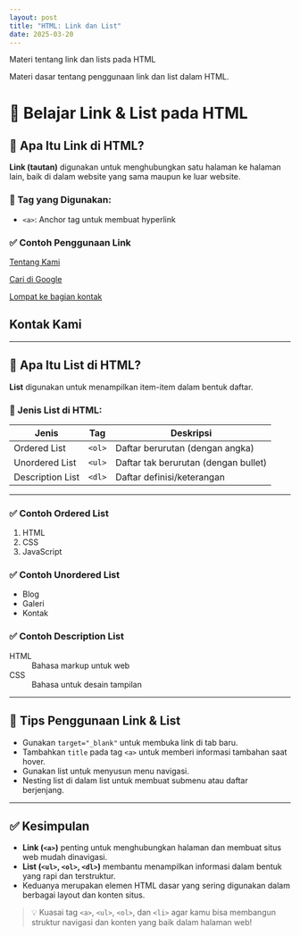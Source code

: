 ```yaml
---
layout: post
title: "HTML: Link dan List"
date: 2025-03-20
---
```


Materi tentang link dan lists pada HTML

Materi dasar tentang penggunaan link dan list dalam HTML.

# 🔗 Belajar Link & List pada HTML

## 🔗 Apa Itu Link di HTML?

**Link (tautan)** digunakan untuk menghubungkan satu halaman ke halaman lain, baik di dalam website yang sama maupun ke luar website.

### 📌 Tag yang Digunakan:
- `<a>`: Anchor tag untuk membuat hyperlink

### ✅ Contoh Penggunaan Link


<!-- Link ke halaman lain -->
<a href="about.html">Tentang Kami</a>

<!-- Link ke situs luar -->
<a href="https://www.google.com" target="_blank">Cari di Google</a>

<!-- Link ke bagian tertentu di halaman -->
<a href="#kontak">Lompat ke bagian kontak</a>

<!-- Elemen target -->
<h2 id="kontak">Kontak Kami</h2>


---

## 🧾 Apa Itu List di HTML?

**List** digunakan untuk menampilkan item-item dalam bentuk daftar.

### 📌 Jenis List di HTML:

| Jenis | Tag | Deskripsi |
|-------|-----|-----------|
| Ordered List | `<ol>` | Daftar berurutan (dengan angka) |
| Unordered List | `<ul>` | Daftar tak berurutan (dengan bullet) |
| Description List | `<dl>` | Daftar definisi/keterangan |

---

### ✅ Contoh Ordered List


<ol>
  <li>HTML</li>
  <li>CSS</li>
  <li>JavaScript</li>
</ol>


### ✅ Contoh Unordered List


<ul>
  <li>Blog</li>
  <li>Galeri</li>
  <li>Kontak</li>
</ul>


### ✅ Contoh Description List


<dl>
  <dt>HTML</dt>
  <dd>Bahasa markup untuk web</dd>

  <dt>CSS</dt>
  <dd>Bahasa untuk desain tampilan</dd>
</dl>


---

## 🎯 Tips Penggunaan Link & List

- Gunakan `target="_blank"` untuk membuka link di tab baru.
- Tambahkan `title` pada tag `<a>` untuk memberi informasi tambahan saat hover.
- Gunakan list untuk menyusun menu navigasi.
- Nesting list di dalam list untuk membuat submenu atau daftar berjenjang.

---

## ✅ Kesimpulan

- **Link (`<a>`)** penting untuk menghubungkan halaman dan membuat situs web mudah dinavigasi.
- **List (`<ul>`, `<ol>`, `<dl>`)** membantu menampilkan informasi dalam bentuk yang rapi dan terstruktur.
- Keduanya merupakan elemen HTML dasar yang sering digunakan dalam berbagai layout dan konten situs.

> 💡 Kuasai tag `<a>`, `<ul>`, `<ol>`, dan `<li>` agar kamu bisa membangun struktur navigasi dan konten yang baik dalam halaman web!